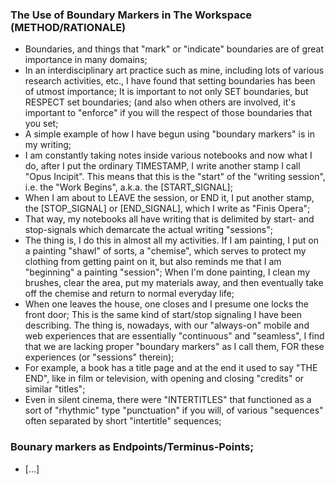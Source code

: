 ### The Use of Boundary Markers in The Workspace (METHOD/RATIONALE)
* Boundaries, and things that "mark" or "indicate" boundaries are of great importance in many domains;
* In an interdisciplinary art practice such as mine, including lots of various research activities, etc., I have found that setting boundaries has been of utmost importance; It is important to not only SET boundaries, but RESPECT set boundaries; (and also when others are involved, it's important to "enforce" if you will the respect of those boundaries that you set;
* A simple example of how I have begun using "boundary markers" is in my writing;
* I am constantly taking notes inside various notebooks and now what I do, after I put the ordinary TIMESTAMP, I write another stamp I call "Opus Incipit". This means that this is the "start" of the "writing session", i.e. the "Work Begins", a.k.a. the [START_SIGNAL];
* When I am about to LEAVE the session, or END it, I put another stamp, the [STOP_SIGNAL] or [END_SIGNAL], which I write as "Finis Opera";
* That way, my notebooks all have writing that is delimited by start- and stop-signals which demarcate the actual writing "sessions";
* The thing is, I do this in almost all my activities. If I am painting, I put on a painting "shawl" of sorts, a "chemise", which serves to protect my clothing from getting paint on it, but also reminds me that I am "beginning" a painting "session"; When I'm done painting, I clean my brushes, clear the area, put my materials away, and then eventually take off the chemise and return to normal everyday life;
* When one leaves the house, one closes and I presume one locks the front door; This is the same kind of start/stop signaling I have been describing. The thing is, nowadays, with our "always-on" mobile and web experiences that are essentially "continuous" and "seamless", I find that we are lacking proper "boundary markers" as I call them, FOR these experiences (or "sessions" therein);
* For example, a book has a title page and at the end it used to say "THE END", like in film or television, with opening and closing "credits" or similar "titles";
* Even in silent cinema, there were "INTERTITLES" that functioned as a sort of "rhythmic" type "punctuation" if you will, of various "sequences" often separated by short "intertitle" sequences;

### Bounary markers as Endpoints/Terminus-Points;
* [...]

